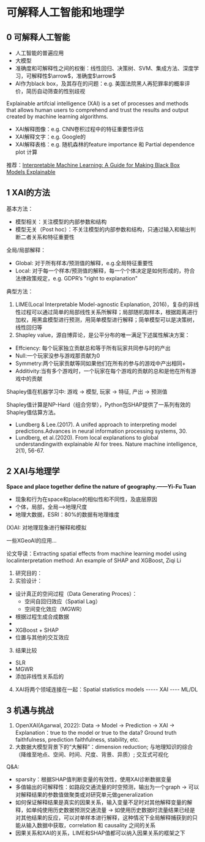 # 可解释人工智能和地理学

## 0 可解释人工智能

+ 人工智能的普遍应用
+ 大模型
+ 准确度和可解释性之间的权衡：线性回归、决策树、SVM、集成方法、深度学习，可解释性$\arrow$，准确度$\arrow$
+ AI作为black box，及其存在的问题：e.g. 美国法院黑人再犯罪率的概率评价，简历自动筛查的性别歧视

Explainable artifcial intelligence (XAI) is a set of processes and methods that allows human users to comprehend and trust the results and output created by machine learning algorithms.

+ XAI解释图像：e.g. CNN卷积过程中的特征重要性评估
+ XAI解释文字：e.g. Google的
+ XAI解释表格：e.g. 随机森林的feature importance 和 Partial dependence plot 计算

推荐：[Interpretable Machine Learning: A Guide for Making Black Box Models Explainable](https://christophm.github.io/interpretable-ml-book/)

## 1 XAI的方法

基本方法：
+ 模型相关：关注模型的内部参数和结构
+ 模型无关（Post hoc）：不关注模型的内部参数和结构，只通过输入和输出判断二者关系和特征重要性

全局/局部解释：
+ Global: 对于所有样本/预测值的解释，e.g.全局特征重要性
+ Local: 对于每一个样本/预测值的解释，每一个个体决定是如何形成的，符合法律政策规定，e.g. GDPR’s "right to explanation"

典型方法：
1. LIME(Local Interpretable Model-agnostic Explanation, 2016)，复杂的非线性过程可以通过简单的局部线性关系所解释；局部随机取样本，根据距离进行加权，用黑盒模型进行预测，用简单模型进行解释；简单模型可以是决策树，线性回归等
2. Shapley value，源自博弈论，是公平分布的唯一满足下述属性解决方案：
+ Effciency: 每个玩家独立贡献总和等于所有玩家共同参与时的产出
+ Null:一个玩家没参与游戏那贡献为0
+ Symmetry:两个玩家贡献等同如果他们在所有的参与的游戏中产出相同+
+ Additivity:当有多个游戏时，一个玩家在每个游戏的贡献的总和是他在所有游戏中的贡献

Shapley值在机器学习中: 游戏 -> 模型, 玩家 -> 特征, 产出 -> 预测值

Shapley值计算是NP-Hard（组合穷举），Python包SHAP提供了一系列有效的Shapley值估算方法。

+ Lundberg & Lee.(2017). A unifed approach to interpreting model predictions.Advances in neural information processing systems, 30.
+ Lundberg, et al.(2020). From local explanations to global understandingwith explainable Al for trees. Nature machine intelligence, 2(1), 56-67.

## 2 XAI与地理学

**Space and place together define the nature of geography.——Yi-Fu Tuan**

+ 现象和行为在space和place的相似性和不同性，及底层原因
+ 个体，局部，全局-->地理尺度
+ 地理大数据，ESRI：80%的数据有地理维度

(X)AI: 对地理现象进行解释和模拟

一些XGeoAI的应用...

论文导读：Extracting spatial effects from machine learning model using localinterpretation method: An example of SHAP and XGBoost, Ziqi Li

1. 研究目的：
2. 实验设计：
 + 设计真正的空间过程（Data Generating Proces）：
   + 空间自回归效应（Spatial Lag）
   + 空间变化效应（MGWR）
 + 根据过程生成合成数据
 + 
 + XGBoost + SHAP
 + 位置与其他的交互效应
3. 结果比较
 + SLR
 + MGWR
 + 添加非线性关系后的
4. XAI将两个领域连接在一起：Spatial statistics models ----- XAI ---- ML/DL

## 3 机遇与挑战

1. OpenXAI(Agarwal, 2022): Data -> Model -> Prediction -> XAI -> Explanation：true to the model or true to the data? Ground truth faithfulness, prediction faithfulness, stability, etc.
2. 大数据大模型背景下的“大解释”：dimension reduction; 与地理知识的综合（降维至地点、空间、时间、尺度、背景、异质）; 交互式可视化

Q&A:
+ sparsity：根据SHAP值判断变量的有效性，使用XAI诊断数据变量
+ 多值输出的可解释性：如路段交通流量的时空预测，输出为一个graph -> 可以对解释结果的参数值做聚类或对研究单元做generalization
+ 如何保证解释结果是真实的因果关系，输入变量不足时对其他解释变量的解释，如单纯使用历史数据预测交通流量 -> 如使用历史数据时流量结果已经是对其他结果的反应，可以对单样本进行解释，这种情况下全局解释捕获到的只能从输入数据中获取，correlation 和 causality 之间的关系
+ 因果关系和XAI的关系，LIME和SHAP值都可以纳入因果关系的框架之下
